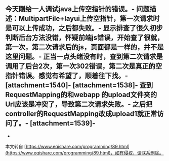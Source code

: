今天刚给一人调试java上传空指针的错误。-
问题描述：MultipartFile+layui上传空指针，第一次请求时是可以上传成功，之后都失败。-
显示排查了很久初步判断后台方法没错，怀疑前端js错误，开始查了很就，第一次，第二次请求后的js，页面都是一样的，并不是这里问题。-
正当一点头绪没有时，查到第二次请求是调用了后台2次，第一次302错误，第二次是真正的空指针错误。感觉有希望了，顺着往下找。-
\[attachment=1540\]-
\[attachment=1538\]-
**查到RequestMapping的和webapp 的upload文件夹的 Url应该是冲突了，导致第二次请求失败。**-
**之后把controller的RequestMapping改成upload1就正常访问了。**-
\[attachment=1539\]-
-

-

本文转自 [https://www.eqishare.com/programming/89.html](https://www.eqishare.com/programming/89.html)，如有侵权，请联系删除。